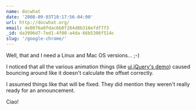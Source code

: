 ```yaml
---
name: docwhat
date: '2008-09-03T10:17:56-04:00'
url: http://docwhat.org/
email: 4e8076a0fdac6b8f284d8b316efdf7f3
_id: da3996d7-7ed1-4f00-a4da-66b5306f514c
slug: '/google-chrome/'
---
```


Well, that and I need a Linux and Mac OS versions... ;-)

I noticed that all the various animation things (like
<a href="http://ui.jquery.com/repository/real-world/effects/" rel="nofollow">ui.jQuery's
demo</a>) caused bouncing around like it doesn't calculate the offset
correctly.

I assumed things like that will be fixed. They did mention they weren't really
ready for an announcement.

Ciao!

